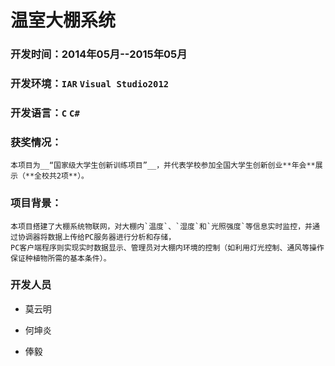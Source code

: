 # 温室大棚系统

### 开发时间：2014年05月--2015年05月
### 开发环境：`IAR` `Visual Studio2012`
### 开发语言：`C` `C#`
### 获奖情况：
    本项目为__“国家级大学生创新训练项目”__，并代表学校参加全国大学生创新创业**年会**展示（**全校共2项**）。
### 项目背景：
    本项目搭建了大棚系统物联网，对大棚内`温度`、`湿度`和`光照强度`等信息实时监控，并通过协调器将数据上传给PC服务器进行分析和存储，
    PC客户端程序则实现实时数据显示、管理员对大棚内环境的控制（如利用灯光控制、通风等操作保证种植物所需的基本条件）。
### 开发人员
  
* 莫云明

* 何坤炎

* 俸毅
